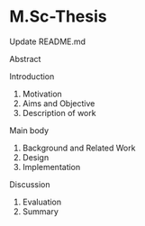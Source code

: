 # M.Sc-Thesis
Update README.md

Abstract 
 
 
Introduction

1. Motivation
2. Aims and Objective
3. Description of work
 
Main body

1. Background and Related Work
2. Design
3. Implementation
 
Discussion

1. Evaluation
2. Summary
